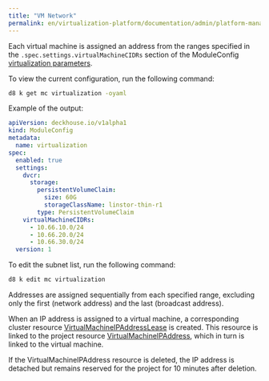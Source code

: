 ```yaml
---
title: "VM Network"
permalink: en/virtualization-platform/documentation/admin/platform-management/network/vm-network.html
---
```


Each virtual machine is assigned an address from the ranges specified in the `.spec.settings.virtualMachineCIDRs` section of the ModuleConfig [virtualization parameters](https://deckhouse.io/products/virtualization-platform/reference/mc.html#virtualization).

To view the current configuration, run the following command:

```bash
d8 k get mc virtualization -oyaml
```

Example of the output:

```yaml
apiVersion: deckhouse.io/v1alpha1
kind: ModuleConfig
metadata:
  name: virtualization
spec:
  enabled: true
  settings:
    dvcr:
      storage:
        persistentVolumeClaim:
          size: 60G
          storageClassName: linstor-thin-r1
        type: PersistentVolumeClaim
    virtualMachineCIDRs:
      - 10.66.10.0/24
      - 10.66.20.0/24
      - 10.66.30.0/24
  version: 1
```

To edit the subnet list, run the following command:

```bash
d8 k edit mc virtualization
```

Addresses are assigned sequentially from each specified range,
excluding only the first (network address) and the last (broadcast address).

When an IP address is assigned to a virtual machine, a corresponding cluster resource [VirtualMachineIPAddressLease](../../../../reference/cr/virtualmachineipaddresslease.html) is created.
This resource is linked to the project resource [VirtualMachineIPAddress](../../../../reference/cr/virtualmachineipaddress.html), which in turn is linked to the virtual machine.

If the VirtualMachineIPAddress resource is deleted, the IP address is detached but remains reserved for the project for 10 minutes after deletion.
